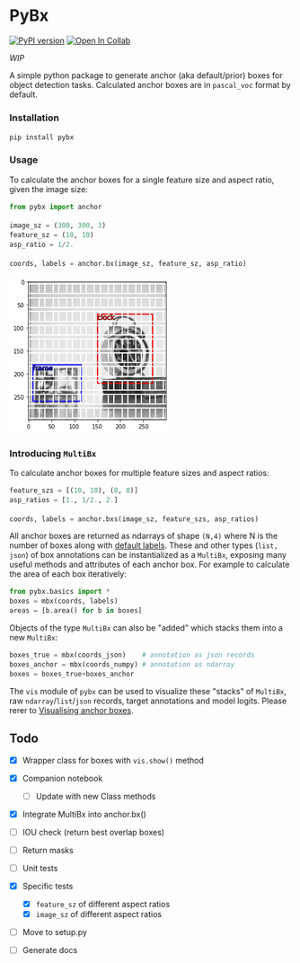 # PyBx
[![PyPI version](https://badge.fury.io/py/pybx.svg)](https://badge.fury.io/py/pybx)
[![Open In Collab](https://colab.research.google.com/assets/colab-badge.svg)](https://colab.research.google.com/github/thatgeeman/pybx/blob/master/nbs/pybx_walkthrough_0.1.2.ipynb)

*WIP*

A simple python package to generate anchor
(aka default/prior) boxes for object detection
tasks. Calculated anchor boxes are in `pascal_voc` format by default.

### Installation
```shell
pip install pybx
```

### Usage

To calculate the anchor boxes for a single feature size and 
aspect ratio, given the image size: 
```python
from pybx import anchor

image_sz = (300, 300, 3)
feature_sz = (10, 10)
asp_ratio = 1/2.

coords, labels = anchor.bx(image_sz, feature_sz, asp_ratio)
```
![](data/box-1.png)

### Introducing `MultiBx`
To calculate anchor boxes for multiple feature sizes and 
aspect ratios: 

```python
feature_szs = [(10, 10), (8, 8)]
asp_ratios = [1., 1/2., 2.]

coords, labels = anchor.bxs(image_sz, feature_szs, asp_ratios)
```
All anchor boxes are returned as ndarrays of shape `(N,4)` where N
is the number of boxes along with [default labels](data/README.md). These and other types (`list, json`) of box annotations
can be instantialized as a `MultiBx`, exposing many useful methods and attributes
of each anchor box. For example to calculate the area of each box
iteratively:
```python
from pybx.basics import * 
boxes = mbx(coords, labels) 
areas = [b.area() for b in boxes]
```
Objects of the type `MultiBx` can also be "added" which stacks 
them into a new `MultiBx`:
```python
boxes_true = mbx(coords_json)    # annotation as json records
boxes_anchor = mbx(coords_numpy) # annotation as ndarray
boxes = boxes_true+boxes_anchor
```

The `vis` module of `pybx` can be used to visualize these "stacks"
of `MultiBx`, raw `ndarray`/`list`/`json` records, 
target annotations and 
model logits. Please rerer 
to [Visualising anchor boxes](data/README.md).

## Todo
- [x] Wrapper class for boxes with `vis.show()` method
- [x] Companion notebook
  - [ ] Update with new Class methods
- [x] Integrate MultiBx into anchor.bx()
- [ ] IOU check (return best overlap boxes)
- [ ] Return masks 
- [ ] Unit tests
- [x] Specific tests
  - [x] `feature_sz` of different aspect ratios
  - [x] `image_sz` of different aspect ratios
- [ ] Move to setup.py
- [ ] Generate docs


